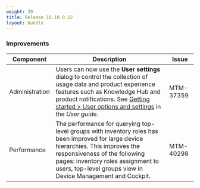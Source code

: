 ```yaml
---
weight: 39
title: Release 10.10.0.12
layout: bundle
---
```


<!--10.10.0.9 - 10.10.0.12-->

### Improvements

<div><table ><colgroup>
<col style="width: 15%;"><col style="width: 70%;"><col style="width: 15%;"></colgroup>
<thead><tr>
<th>
Component</th>
<th>
Description</th>
<th>
Issue</th>
</tr>
</thead><tbody>

<tr>
<td>
Administration </td>
<td > Users can now use the <b>User settings</b> dialog to control the collection of usage data and product experience features such as Knowledge Hub and product notifications. See <a href="https://cumulocity.com/guides/10.10.0/users-guide/getting-started/#user-settings" class="no-ajaxy">Getting started > User options and settings</a> in the <i>User guide</i>.</td>
<td>
MTM-37359</td>
</tr>


<tr>
<td>
Performance</td>
<td > The performance for querying top-level groups with inventory roles has been improved for large device hierarchies.
This improves the responsiveness of the following pages: inventory roles assignment to users, top-level groups view in Device Management and Cockpit.</td>
<td>
MTM-40298</td>
</tr>


</tbody></table></div>
